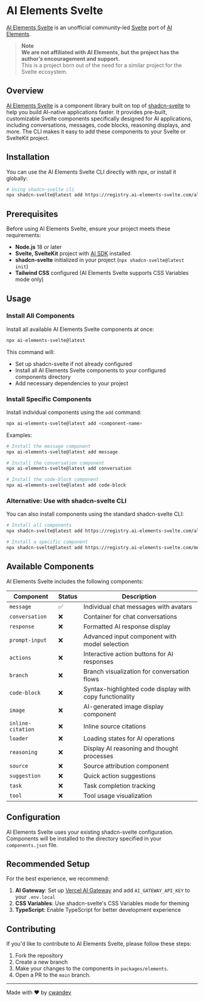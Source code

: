 # AI Elements Svelte

[AI Elements Svelte](https://ai-elements-svelte.com) is an unofficial community-led [Svelte](https://svelte.dev/) port of [AI Elements](https://github.com/vercel/ai-elements).

> **Note** <br> **We are not affiliated with AI Elements, but the project has the author’s encouragement and support.** <br> This is a project born out of the need for a similar project for the Svelte ecosystem.

## Overview

[AI Elements Svelte](https://ai-elements-svelte.com) is a component library built on top of [shadcn-svelte](https://shadcn-svelte.com/) to help you build AI-native applications faster. It provides pre-built, customizable Svelte components specifically designed for AI applications, including conversations, messages, code blocks, reasoning displays, and more. The CLI makes it easy to add these components to your Svelte or SvelteKit project.

## Installation

You can use the AI Elements Svelte CLI directly with npx, or install it globally:

```bash
# Using shadcn-svelte cli
npx shadcn-svelte@latest add https://registry.ai-elements-svelte.com/all.json
```

## Prerequisites

Before using AI Elements Svelte, ensure your project meets these requirements:

- **Node.js** 18 or later
- **Svelte, SvelteKit** project with [AI SDK](https://ai-sdk.dev/) installed
- **shadcn-svelte** initialized in your project (`npx shadcn-svelte@latest init`)
- **Tailwind CSS** configured (AI Elements Svelte supports CSS Variables mode only)

## Usage

### Install All Components

Install all available AI Elements Svelte components at once:

```bash
npx ai-elements-svelte@latest
```

This command will:

- Set up shadcn-svelte if not already configured
- Install all AI Elements Svelte components to your configured components directory
- Add necessary dependencies to your project

### Install Specific Components

Install individual components using the `add` command:

```bash
npx ai-elements-svelte@latest add <component-name>
```

Examples:

```bash
# Install the message component
npx ai-elements-svelte@latest add message

# Install the conversation component
npx ai-elements-svelte@latest add conversation

# Install the code-block component
npx ai-elements-svelte@latest add code-block
```

### Alternative: Use with shadcn-svelte CLI

You can also install components using the standard shadcn-svelte CLI:

```bash
# Install all components
npx shadcn-svelte@latest add https://registry.ai-elements-svelte.com/all.json

# Install a specific component
npx shadcn-svelte@latest add https://registry.ai-elements-svelte.com/message.json
```

## Available Components

AI Elements Svelte includes the following components:

| Component         | Status | Description                                             |
| ----------------- | ------ | ------------------------------------------------------- |
| `message`         | ✅     | Individual chat messages with avatars                   |
| `conversation`    | ❌     | Container for chat conversations                        |
| `response`        | ❌     | Formatted AI response display                           |
| `prompt-input`    | ❌     | Advanced input component with model selection           |
| `actions`         | ❌     | Interactive action buttons for AI responses             |
| `branch`          | ❌     | Branch visualization for conversation flows             |
| `code-block`      | ❌     | Syntax-highlighted code display with copy functionality |
| `image`           | ❌     | AI-generated image display component                    |
| `inline-citation` | ❌     | Inline source citations                                 |
| `loader`          | ❌     | Loading states for AI operations                        |
| `reasoning`       | ❌     | Display AI reasoning and thought processes              |
| `source`          | ❌     | Source attribution component                            |
| `suggestion`      | ❌     | Quick action suggestions                                |
| `task`            | ❌     | Task completion tracking                                |
| `tool`            | ❌     | Tool usage visualization                                |

## Configuration

AI Elements Svelte uses your existing shadcn-svelte configuration. Components will be installed to the directory specified in your `components.json` file.

## Recommended Setup

For the best experience, we recommend:

1. **AI Gateway**: Set up [Vercel AI Gateway](https://vercel.com/docs/ai-gateway) and add `AI_GATEWAY_API_KEY` to your `.env.local`
2. **CSS Variables**: Use shadcn-svelte's CSS Variables mode for theming
3. **TypeScript**: Enable TypeScript for better development experience

## Contributing

If you'd like to contribute to AI Elements Svelte, please follow these steps:

1. Fork the repository
2. Create a new branch
3. Make your changes to the components in `packages/elements`.
4. Open a PR to the `main` branch.

---

Made with ❤️ by [cwandev](https://github.com/cwandev)
